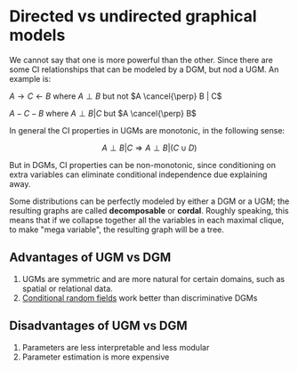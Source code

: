 
# Directed vs undirected graphical models

We cannot say that one is more powerful than the other. Since there are some CI relationships that can be modeled by a DGM, but nod a UGM. An example is:

$A \rightarrow C \leftarrow B$ where $A \perp B$ but not $A \cancel{\perp} B | C$ 

$A - C -B$ where $A \perp B | C$ but $A \cancel{\perp} B$

In general the CI properties in UGMs are monotonic, in the following sense:

$$A \perp B |C \Rightarrow A \perp B | (C \cup D)​$$

But in DGMs, CI properties can be non-monotonic, since conditioning on extra variables can eliminate conditional independence due explaining away.

Some distributions can be perfectly modeled by either a DGM or a UGM; the resulting graphs are called **decomposable** or **cordal**. Roughly speaking, this means that if we collapse together all the variables in each maximal clique, to make "mega variable", the resulting graph will be a tree. 

## Advantages of UGM vs DGM
1. UGMs are symmetric and are more natural for certain domains, such as spatial or relational data. 
2. [Conditional random fields](conditional_random_fields.md) work better than discriminative DGMs

## Disadvantages of UGM vs DGM
1. Parameters are less interpretable and less modular
2. Parameter estimation is more expensive